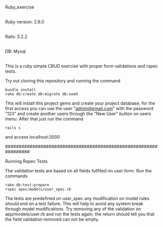 Ruby_exercise <br><br>


Ruby version: 2.6.0<br><br>

Rails: 5.2.2<br><br>

DB: Mysql<br><br> 


This is a ruby simple CRUD exercise with proper form validations and rspec tests. 

Try out cloning this repository and running the command
```
bundle install
rake db:create db:migrate db:seed
```
This will install this project gems and create your project database, for the first access you can use the user "admin@email.com" with the password "123" and create another users through the "New User" button on users menu.
After that just run the command 
```
rails s
```
and access localhost:3000

#################################################################

Running Rspec Tests

The validation tests are based on all fields fullfiled on user form. Run the commands
```
rake db:test:prepare
rspec spec/models/user_spec.rb
```
The tests are predefined on user_spec any modification on model rules should end on a test failure. This will help to avoid any system break through model modifications. Try removing any of the validation on app/models/user.rb and run the tests again, the return should tell you that the field validation removed can not be empty.
